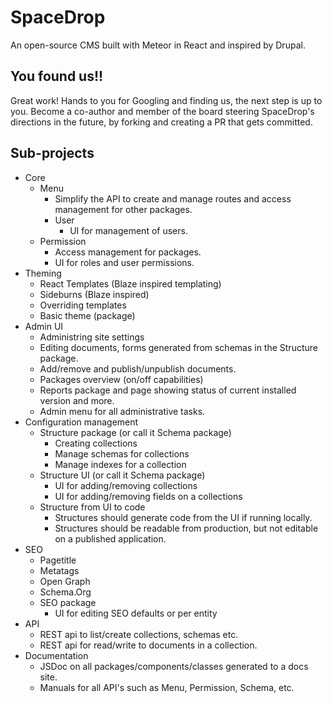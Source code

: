# SpaceDrop
An open-source CMS built with Meteor in React and inspired by Drupal.

## You found us!!

Great work! Hands to you for Googling and finding us, the next step is up to you.
Become a co-author and member of the board steering SpaceDrop's directions in the future, by forking and creating a PR that gets committed.

## Sub-projects

* Core
  * Menu
    * Simplify the API to create and manage routes and access management for other packages.
    * User
      * UI for management of users.
  * Permission
    * Access management for packages.
    * UI for roles and user permissions.
* Theming
  * React Templates (Blaze inspired templating)
  * Sideburns (Blaze inspired)
  * Overriding templates
  * Basic theme (package)
* Admin UI
  * Administring site settings
  * Editing documents, forms generated from schemas in the Structure package.
  * Add/remove and publish/unpublish documents.
  * Packages overview (on/off capabilities)
  * Reports package and page showing status of current installed version and more.
  * Admin menu for all administrative tasks.
* Configuration management
  * Structure package (or call it Schema package)
    * Creating collections
    * Manage schemas for collections
    * Manage indexes for a collection
  * Structure UI (or call it Schema package)
    * UI for adding/removing collections
    * UI for adding/removing fields on a collections
  * Structure from UI to code
    * Structures should generate code from the UI if running locally.
    * Structures should be readable from production, but not  editable on a published application.
* SEO
  * Pagetitle
  * Metatags
  * Open Graph
  * Schema.Org
  * SEO package
    * UI for editing SEO defaults or per entity
* API
  * REST api to list/create collections, schemas etc.
  * REST api for read/write to documents in a collection.
* Documentation
  * JSDoc on all packages/components/classes generated to a docs site.
  * Manuals for all API's such as Menu, Permission, Schema, etc.

